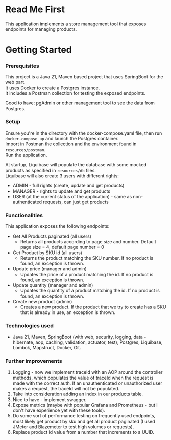 # Read Me First
This application implements a store management tool that exposes endpoints for managing products.

# Getting Started
### Prerequisites
This project is a Java 21, Maven based project that uses SpringBoot for the web part.  
It uses Docker to create a Postgres instance.  
It includes a Postman collection for testing the exposed endpoints.

Good to have: pgAdmin or other management tool to see the data from Postgres.

### Setup
Ensure you're in the directory with the docker-compose.yaml file, then run `docker-compose up` and launch the Postgres container.  
Import in Postman the collection and the environment found in `resources/postman`.  
Run the application.  

At startup, Liquibase will populate the database with some mocked products as specified in `resources/db` files.  
Liquibase will also create 3 users with different rights:
- ADMIN - full rights (create, update and get products)
- MANAGER - rights to update and get products
- USER (at the current status of the application) - same as non-authenticated requests, can just get products

### Functionalities
This application exposes the following endpoints:
- Get All Products paginated (all users)
  - Returns all products according to page size and number. Default page size = 4, default page number = 0
- Get Product by SKU id (all users)
  - Returns the product matching the SKU number. If no product is found, an exception is thrown.
- Update price (manager and admin)
  - Updates the price of a product matching the id. If no product is found, an exception is thrown.
- Update quantity (manager and admin)
  - Updates the quantity of a product matching the id. If no product is found, an exception is thrown.
- Create new product (admin)
  - Creates a new product. If the product that we try to create has a SKU that is already in use, an exception is thrown.

### Technologies used
- Java 21, Maven, SpringBoot (with web, security, logging, data - hibernate, aop, caching, validation, actuator, test), Postgres, Liquibase, Lombok, Mapstruct, Docker, Git.

### Further improvements
1. Logging - now we implement traceId with an AOP around the controller methods, which populates the value of traceId when the request is made with the correct auth. If an unauthenticated or unauthorized user makes a request, the traceId will not be populated.
2. Take into consideration adding an index in our products table.
3. Nice to have - implement swagger.
4. Expose metrics (maybe with popular Grafana and Prometheus - but I don't have experience yet with these tools).
5. Do some sort of performance testing on frequently used endpoints, most likely get product by sku and get all product paginated (I used JMeter and Blazemeter to test high volumes or requests).
6. Replace product id value from a number that increments to a UUID.